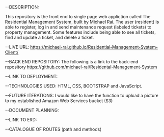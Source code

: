 --DESCRIPTION:

This repository is the front end to single page web appliction called The Residential Management System, built by Michael Rai. The user (resident) is able to register, log in and send maintenance request (labeled tickets) to property management. Some features include being able to see all tickets, find and update a ticket, and delete a ticket.

--LIVE URL:
https://michael-rai.github.io/Residential-Management-System-Client/

--BACK END REPOSITORY:
The following is a link to the back-end repository
https://github.com/michael-rai/Residental-Management-System

--LINK TO DEPLOYMENT:

--TECHNOLOGIES USED:
HTML, CSS, BOOTSTRAP and JavaScript.


--FUTURE ITERATIONS:
I would like to have the function to upload a picture to my established Amazon Web Services bucket (S3)


--DOCUMENT PLANNING:


--LINK TO ERD:


--CATALOGUE OF ROUTES (path and methods)
